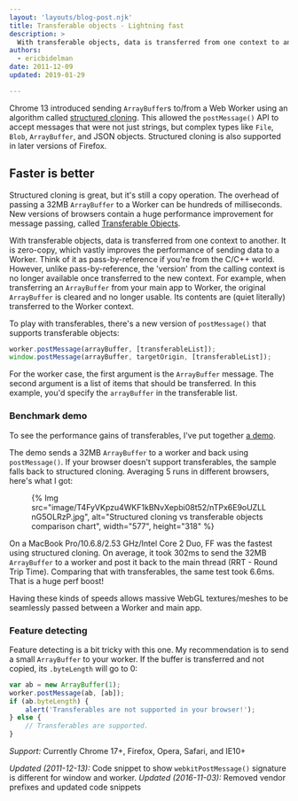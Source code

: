```yaml
---
layout: 'layouts/blog-post.njk'
title: Transferable objects - Lightning fast
description: >
  With transferable objects, data is transferred from one context to another. It is zero-copy, which vastly improves the performance of sending data to a Worker.
authors:
  - ericbidelman
date: 2011-12-09
updated: 2019-01-29

---
```


Chrome 13 introduced sending `ArrayBuffer`s to/from a Web Worker using an algorithm called [structured cloning](https://developers.google.com/web/updates/2011/09/Workers-ArrayBuffer). This allowed the `postMessage()` API to accept messages that were not just strings, but complex types like `File`, `Blob`, `ArrayBuffer`, and JSON objects. Structured cloning is also supported in later versions of Firefox.

## Faster is better

Structured cloning is great, but it's still a copy operation. The overhead of passing a 32MB `ArrayBuffer` to a Worker can be hundreds of milliseconds.
New versions of browsers contain a huge performance improvement for message passing, called [Transferable Objects](https://developer.mozilla.org/docs/Web/API/Transferable).

With transferable objects, data is transferred from one context to another. It is zero-copy, which vastly improves the performance of sending data to a Worker. Think of it as pass-by-reference if you're from the C/C++ world. However, unlike pass-by-reference, the 'version' from the calling context is no longer available once transferred to the new context. For example, when transferring an `ArrayBuffer` from your main app to Worker, the original `ArrayBuffer` is cleared and no longer usable. Its contents are (quiet literally) transferred to the Worker context.

To play with transferables, there's a new version of `postMessage()` that supports transferable objects:


```js
worker.postMessage(arrayBuffer, [transferableList]);
window.postMessage(arrayBuffer, targetOrigin, [transferableList]);
```


For the worker case, the first argument is the `ArrayBuffer` message. The second argument is a list of items that should be transferred. In this example, you'd specify the `arrayBuffer` in the transferable list.

### Benchmark demo

To see the performance gains of transferables, I've put together [a demo](http://html5-demos.appspot.com/static/workers/transferables/index.html).

The demo sends a 32MB `ArrayBuffer` to a worker and back using `postMessage()`. If your browser doesn't support transferables, the sample falls back to structured cloning. Averaging 5 runs in different browsers, here's what I got:

<figure>
{% Img src="image/T4FyVKpzu4WKF1kBNvXepbi08t52/nTPx6E9oUZLLnG5OLRzP.jpg", alt="Structured cloning vs transferable objects comparison chart", width="577", height="318" %}
</figure>

On a MacBook Pro/10.6.8/2.53 GHz/Intel Core 2 Duo, FF was the fastest using structured cloning. On average, it took 302ms to send the 32MB `ArrayBuffer` to a worker and post it back to the main thread (RRT - Round Trip Time). Comparing that with transferables, the same test took 6.6ms. That is a huge perf boost!

Having these kinds of speeds allows massive WebGL textures/meshes to be seamlessly passed between a Worker and main app.

### Feature detecting

Feature detecting is a bit tricky with this one. My recommendation is to send a small `ArrayBuffer` to your worker. If the buffer is transferred and not copied, its `.byteLength` will go to 0:

```js
var ab = new ArrayBuffer(1);
worker.postMessage(ab, [ab]);
if (ab.byteLength) {
    alert('Transferables are not supported in your browser!');
} else {
    // Transferables are supported.
}
```


*Support:* Currently Chrome 17+, Firefox, Opera, Safari, and IE10+

*Updated (2011-12-13):* Code snippet to show `webkitPostMessage()` signature is different for window and worker.
*Updated (2016-11-03):* Removed vendor prefixes and updated code snippets
